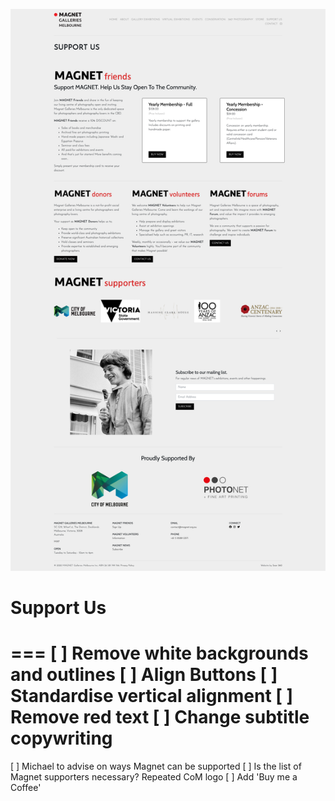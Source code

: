 ![](2021-11-27-13-26-57.png)

# Support Us 
===
[ ] Remove white backgrounds and outlines
[ ] Align Buttons
[ ] Standardise vertical alignment
[ ] Remove red text
[ ] Change subtitle copywriting
===
[ ] Michael to advise on ways Magnet can be supported
[ ] Is the list of Magnet supporters necessary? Repeated CoM logo
[ ] Add 'Buy me a Coffee'
